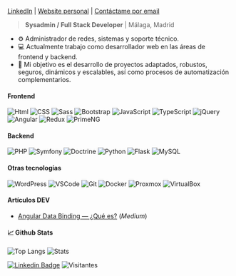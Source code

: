 [LinkedIn](https://www.linkedin.com/in/josegarciarodriguez) | [Website personal](https://personal-jgarcia.vercel.app) | <a href="mailto:josegarciarodriguez89@hotmail.com">Contáctame por email</a>

> **Sysadmin / Full Stack Developer** | Málaga, Madrid

- ⚙ Administrador de redes, sistemas y soporte técnico.
- 💻 Actualmente trabajo como desarrollador web en las áreas de frontend y backend.
- 🎯 Mi objetivo es el desarrollo de proyectos adaptados, robustos, seguros, dinámicos y escalables, así como procesos de automatización complementarios.

#### Frontend
![Html](https://img.shields.io/badge/HTML5-E34F26?style=for-the-badge&logo=html5&logoColor=white)
![CSS](https://img.shields.io/badge/CSS3-1572B6?style=for-the-badge&logo=css3&logoColor=white)
![Sass](https://img.shields.io/badge/Sass-CC6699?style=for-the-badge&logo=sass&logoColor=white)
![Bootstrap](https://img.shields.io/badge/Bootstrap-563D7C?style=for-the-badge&logo=bootstrap&logoColor=white)
![JavaScript](https://img.shields.io/badge/JavaScript-F7DF1E?style=for-the-badge&logo=javascript&logoColor=black)
![TypeScript](https://img.shields.io/badge/TypeScript-2f72bc?style=for-the-badge&logo=typescript&logoColor=61DAFB)
![jQuery](https://img.shields.io/badge/Jquery-1064a5?style=for-the-badge&logo=jquery&logoColor=white)
![Angular](https://img.shields.io/badge/Angular-d2002f?style=for-the-badge&logo=angular&logoColor=white)
![Redux](https://img.shields.io/badge/NgRx%20/%20Redux-593D88?style=for-the-badge&logo=redux&logoColor=white)
![PrimeNG](https://img.shields.io/badge/PrimeNG-e0002a?style=for-the-badge)

#### Backend
![PHP](https://img.shields.io/badge/PHP-777BB4?style=for-the-badge&logo=php&logoColor=white)
![Symfony](https://img.shields.io/badge/Symfony-9f00c5?style=for-the-badge&logo=symfony&logoColor=white)
![Doctrine](https://img.shields.io/badge/Doctrine-f17d36?style=for-the-badge&logo=doctrine&logoColor=white)
![Python](https://img.shields.io/badge/Python-366c9a?style=for-the-badge&logo=python&logoColor=white)
![Flask](https://img.shields.io/badge/Flask-1b6d74?style=for-the-badge&logo=flask&logoColor=white)
![MySQL](https://img.shields.io/badge/Firebird%20/%20PostgreSQL%20/%20MySQL%20/%20SQLServer-d88700?style=for-the-badge)

#### Otras tecnologías
![WordPress](https://img.shields.io/badge/WordPress-2c90b2?style=for-the-badge&logo=wordpress&logoColor=white)
![VSCode](https://img.shields.io/badge/VSCode-2e7db3?style=for-the-badge&logo=visual-studio-code&logoColor=white)
![Git](https://img.shields.io/badge/Git-e84e31?style=for-the-badge&logo=git&logoColor=white)
![Docker](https://img.shields.io/badge/Docker-2496ed?style=for-the-badge&logo=docker&logoColor=white)
![Proxmox](https://img.shields.io/badge/Proxmox-e57100?style=for-the-badge&logo=proxmox&logoColor=white)
![VirtualBox](https://img.shields.io/badge/VirtualBox-90a0aa?style=for-the-badge&logo=virtualbox&logoColor=white)

#### Artículos DEV
- <a href="https://medium.com/@joseclementegarciarodriguez/dominando-el-data-binding-en-angular-3c2556524111" target="_blank">Angular Data Binding — ¿Qué es?</a> (_Medium_)

#### 📈 Github Stats

![Top Langs](https://github-readme-stats.vercel.app/api/top-langs/?username=m4n50n&layout=compact&text_color=daf7dc&bg_color=151515&hide_title=true&disable_animations=true)
![Stats](https://github-readme-stats.vercel.app/api?username=m4n50n&include_all_commits=true&count_private=true&show_icons=true&line_height=20&text_color=daf7dc&bg_color=151515&hide_title=true&disable_animations=true)

[![Linkedin Badge](https://img.shields.io/badge/-Jose_Clemente_García_Rodríguez-blue?style=flat-square&logo=Linkedin&logoColor=white&link=https://https://www.linkedin.com/in/josegarciarodriguez/)](https://www.linkedin.com/in/josegarciarodriguez/) 
 ![Visitantes](https://visitor-badge.laobi.icu/badge?page_id=m4n50n.m4n50n)
